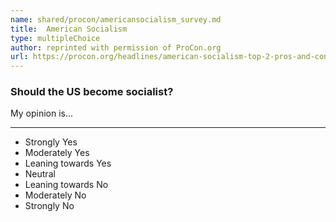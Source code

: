 ```yaml
---
name: shared/procon/americansocialism_survey.md
title:  American Socialism 
type: multipleChoice
author: reprinted with permission of ProCon.org
url: https://procon.org/headlines/american-socialism-top-2-pros-and-cons/ 
---
```


###  Should the US become socialist?

My opinion is...

---

- Strongly Yes
- Moderately Yes
- Leaning towards Yes
- Neutral
- Leaning towards No
- Moderately No
- Strongly No

